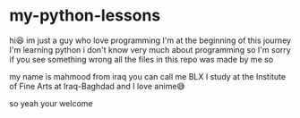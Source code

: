 # my-python-lessons
hi😆 im just a guy who love programming 
I'm at the beginning of this journey
I'm learning python 
i don't know very much about programming
so I'm sorry if you see something wrong 
all the files in this repo was made by me
so

my name is mahmood 
from iraq
you can call me BLX
I study at the Institute of Fine Arts at Iraq-Baghdad
and I love anime😅

so yeah your welcome
